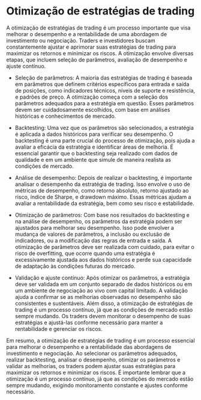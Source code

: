 # Otimização de estratégias de trading

A otimização de estratégias de trading é um processo importante que visa melhorar o desempenho e a rentabilidade de uma abordagem de investimento ou negociação. Traders e investidores buscam constantemente ajustar e aprimorar suas estratégias de trading para maximizar os retornos e minimizar os riscos. A otimização envolve diversas etapas, que incluem seleção de parâmetros, avaliação de desempenho e ajuste contínuo.

- Seleção de parâmetros: A maioria das estratégias de trading é baseada em parâmetros que definem critérios específicos para entrada e saída de posições, como indicadores técnicos, níveis de suporte e resistência, e padrões de preço. A otimização começa com a seleção dos parâmetros adequados para a estratégia em questão. Esses parâmetros devem ser cuidadosamente escolhidos, com base em análises históricas e conhecimentos de mercado.

- Backtesting: Uma vez que os parâmetros são selecionados, a estratégia é aplicada a dados históricos para verificar seu desempenho. O backtesting é uma parte crucial do processo de otimização, pois ajuda a avaliar a eficácia da estratégia e identificar áreas de melhoria. É essencial garantir que o backtesting seja realizado com dados de qualidade e em um ambiente que simule de maneira realista as condições de mercado.

- Análise de desempenho: Depois de realizar o backtesting, é importante analisar o desempenho da estratégia de trading. Isso envolve o uso de métricas de desempenho, como retorno absoluto, retorno ajustado ao risco, índice de Sharpe, e drawdown máximo. Essas métricas ajudam a avaliar a rentabilidade da estratégia, bem como seu risco e estabilidade.

- Otimização de parâmetros: Com base nos resultados do backtesting e na análise de desempenho, os parâmetros da estratégia podem ser ajustados para melhorar seu desempenho. Isso pode envolver a mudança de valores de parâmetros, a inclusão ou exclusão de indicadores, ou a modificação das regras de entrada e saída. A otimização de parâmetros deve ser realizada com cuidado, para evitar o risco de overfitting, que ocorre quando uma estratégia é excessivamente ajustada aos dados históricos e perde sua capacidade de adaptação às condições futuras do mercado.

- Validação e ajuste contínuo: Após otimizar os parâmetros, a estratégia deve ser validada em um conjunto separado de dados históricos ou em um ambiente de negociação ao vivo com capital limitado. A validação ajuda a confirmar se as melhorias observadas no desempenho são consistentes e sustentáveis. Além disso, a otimização de estratégias de trading é um processo contínuo, já que as condições de mercado estão sempre mudando. Os traders devem monitorar o desempenho de suas estratégias e ajustá-las conforme necessário para manter a rentabilidade e gerenciar os riscos.

Em resumo, a otimização de estratégias de trading é um processo essencial para melhorar o desempenho e a rentabilidade das abordagens de investimento e negociação. Ao selecionar os parâmetros adequados, realizar backtesting, analisar o desempenho, otimizar os parâmetros e validar as melhorias, os traders podem ajustar suas estratégias para maximizar os retornos e minimizar os riscos. É importante lembrar que a otimização é um processo contínuo, já que as condições do mercado estão sempre mudando, exigindo monitoramento constante e ajustes conforme necessário.